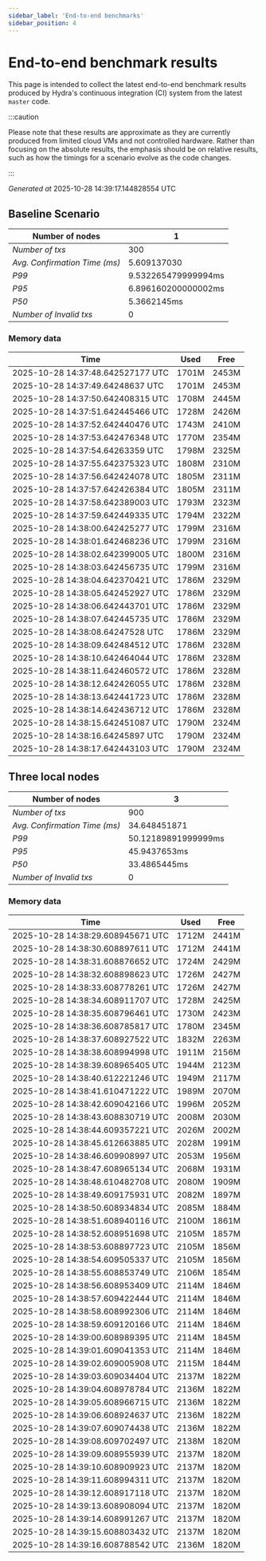 ```yaml
--- 
sidebar_label: 'End-to-end benchmarks' 
sidebar_position: 4 
--- 
```


# End-to-end benchmark results 

This page is intended to collect the latest end-to-end benchmark  results produced by Hydra's continuous integration (CI) system from  the latest `master` code.

:::caution

Please note that these results are approximate  as they are currently produced from limited cloud VMs and not controlled hardware.  Rather than focusing on the absolute results,   the emphasis should be on relative results,  such as how the timings for a scenario evolve as the code changes.

:::

_Generated at_  2025-10-28 14:39:17.144828554 UTC


## Baseline Scenario



| Number of nodes |  1 | 
| -- | -- |
| _Number of txs_ | 300 |
| _Avg. Confirmation Time (ms)_ | 5.609137030 |
| _P99_ | 9.532265479999994ms |
| _P95_ | 6.896160200000002ms |
| _P50_ | 5.3662145ms |
| _Number of Invalid txs_ | 0 |
      

### Memory data 

 | Time | Used | Free | 
|------------------------------------|------|------|
 | 2025-10-28 14:37:48.642527177 UTC | 1701M | 2453M | 
 | 2025-10-28 14:37:49.64248637 UTC | 1701M | 2453M | 
 | 2025-10-28 14:37:50.642408315 UTC | 1708M | 2445M | 
 | 2025-10-28 14:37:51.642445466 UTC | 1728M | 2426M | 
 | 2025-10-28 14:37:52.642440476 UTC | 1743M | 2410M | 
 | 2025-10-28 14:37:53.642476348 UTC | 1770M | 2354M | 
 | 2025-10-28 14:37:54.64263359 UTC | 1798M | 2325M | 
 | 2025-10-28 14:37:55.642375323 UTC | 1808M | 2310M | 
 | 2025-10-28 14:37:56.642424078 UTC | 1805M | 2311M | 
 | 2025-10-28 14:37:57.642426384 UTC | 1805M | 2311M | 
 | 2025-10-28 14:37:58.642389003 UTC | 1793M | 2323M | 
 | 2025-10-28 14:37:59.642449335 UTC | 1794M | 2322M | 
 | 2025-10-28 14:38:00.642425277 UTC | 1799M | 2316M | 
 | 2025-10-28 14:38:01.642468236 UTC | 1799M | 2316M | 
 | 2025-10-28 14:38:02.642399005 UTC | 1800M | 2316M | 
 | 2025-10-28 14:38:03.642456735 UTC | 1799M | 2316M | 
 | 2025-10-28 14:38:04.642370421 UTC | 1786M | 2329M | 
 | 2025-10-28 14:38:05.642452927 UTC | 1786M | 2329M | 
 | 2025-10-28 14:38:06.642443701 UTC | 1786M | 2329M | 
 | 2025-10-28 14:38:07.642445735 UTC | 1786M | 2329M | 
 | 2025-10-28 14:38:08.64247528 UTC | 1786M | 2329M | 
 | 2025-10-28 14:38:09.642484512 UTC | 1786M | 2328M | 
 | 2025-10-28 14:38:10.642464044 UTC | 1786M | 2328M | 
 | 2025-10-28 14:38:11.642460572 UTC | 1786M | 2328M | 
 | 2025-10-28 14:38:12.642426055 UTC | 1786M | 2328M | 
 | 2025-10-28 14:38:13.642441723 UTC | 1786M | 2328M | 
 | 2025-10-28 14:38:14.642436712 UTC | 1786M | 2328M | 
 | 2025-10-28 14:38:15.642451087 UTC | 1790M | 2324M | 
 | 2025-10-28 14:38:16.64245897 UTC | 1790M | 2324M | 
 | 2025-10-28 14:38:17.642443103 UTC | 1790M | 2324M | 


## Three local nodes



| Number of nodes |  3 | 
| -- | -- |
| _Number of txs_ | 900 |
| _Avg. Confirmation Time (ms)_ | 34.648451871 |
| _P99_ | 50.12189891999999ms |
| _P95_ | 45.9437653ms |
| _P50_ | 33.4865445ms |
| _Number of Invalid txs_ | 0 |
      

### Memory data 

 | Time | Used | Free | 
|------------------------------------|------|------|
 | 2025-10-28 14:38:29.608945671 UTC | 1712M | 2441M | 
 | 2025-10-28 14:38:30.608897611 UTC | 1712M | 2441M | 
 | 2025-10-28 14:38:31.608876652 UTC | 1724M | 2429M | 
 | 2025-10-28 14:38:32.608898623 UTC | 1726M | 2427M | 
 | 2025-10-28 14:38:33.608778261 UTC | 1726M | 2427M | 
 | 2025-10-28 14:38:34.608911707 UTC | 1728M | 2425M | 
 | 2025-10-28 14:38:35.608796461 UTC | 1730M | 2423M | 
 | 2025-10-28 14:38:36.608785817 UTC | 1780M | 2345M | 
 | 2025-10-28 14:38:37.608927522 UTC | 1832M | 2263M | 
 | 2025-10-28 14:38:38.608994998 UTC | 1911M | 2156M | 
 | 2025-10-28 14:38:39.608965405 UTC | 1944M | 2123M | 
 | 2025-10-28 14:38:40.612221246 UTC | 1949M | 2117M | 
 | 2025-10-28 14:38:41.610471222 UTC | 1989M | 2070M | 
 | 2025-10-28 14:38:42.609042166 UTC | 1996M | 2052M | 
 | 2025-10-28 14:38:43.608830719 UTC | 2008M | 2030M | 
 | 2025-10-28 14:38:44.609357221 UTC | 2026M | 2002M | 
 | 2025-10-28 14:38:45.612663885 UTC | 2028M | 1991M | 
 | 2025-10-28 14:38:46.609908997 UTC | 2053M | 1956M | 
 | 2025-10-28 14:38:47.608965134 UTC | 2068M | 1931M | 
 | 2025-10-28 14:38:48.610482708 UTC | 2080M | 1909M | 
 | 2025-10-28 14:38:49.609175931 UTC | 2082M | 1897M | 
 | 2025-10-28 14:38:50.608934834 UTC | 2085M | 1884M | 
 | 2025-10-28 14:38:51.608940116 UTC | 2100M | 1861M | 
 | 2025-10-28 14:38:52.608951698 UTC | 2105M | 1857M | 
 | 2025-10-28 14:38:53.608897723 UTC | 2105M | 1856M | 
 | 2025-10-28 14:38:54.609505337 UTC | 2105M | 1856M | 
 | 2025-10-28 14:38:55.608853749 UTC | 2106M | 1854M | 
 | 2025-10-28 14:38:56.608953409 UTC | 2114M | 1846M | 
 | 2025-10-28 14:38:57.609422444 UTC | 2114M | 1846M | 
 | 2025-10-28 14:38:58.608992306 UTC | 2114M | 1846M | 
 | 2025-10-28 14:38:59.609120166 UTC | 2114M | 1846M | 
 | 2025-10-28 14:39:00.608989395 UTC | 2114M | 1845M | 
 | 2025-10-28 14:39:01.609041353 UTC | 2114M | 1846M | 
 | 2025-10-28 14:39:02.609005908 UTC | 2115M | 1844M | 
 | 2025-10-28 14:39:03.609034404 UTC | 2137M | 1822M | 
 | 2025-10-28 14:39:04.608978784 UTC | 2136M | 1822M | 
 | 2025-10-28 14:39:05.608966715 UTC | 2136M | 1822M | 
 | 2025-10-28 14:39:06.608924637 UTC | 2136M | 1822M | 
 | 2025-10-28 14:39:07.609074438 UTC | 2136M | 1822M | 
 | 2025-10-28 14:39:08.609702497 UTC | 2138M | 1820M | 
 | 2025-10-28 14:39:09.608955939 UTC | 2137M | 1820M | 
 | 2025-10-28 14:39:10.608909923 UTC | 2137M | 1820M | 
 | 2025-10-28 14:39:11.608994311 UTC | 2137M | 1820M | 
 | 2025-10-28 14:39:12.608917118 UTC | 2137M | 1820M | 
 | 2025-10-28 14:39:13.608908094 UTC | 2137M | 1820M | 
 | 2025-10-28 14:39:14.608991267 UTC | 2137M | 1820M | 
 | 2025-10-28 14:39:15.608803432 UTC | 2137M | 1820M | 
 | 2025-10-28 14:39:16.608788542 UTC | 2136M | 1820M | 

